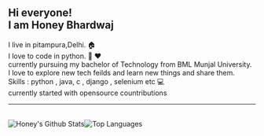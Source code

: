 ## Hi everyone! <br>I am Honey Bhardwaj

I live in pitampura,Delhi. 🏠<br>I love to code in python. 🥰 ❤️<br>currently pursuing my bachelor of Technology from BML Munjal University.
<br>I love to explore new tech feilds and learn new things and share them.<br>Skills : python , java, c , django , selenium etc 💻
<br>currently started with opensource countributions 
<br><hr><br>
![Honey's Github Stats](https://github-readme-stats.vercel.app/api?username=honeybhardwaj&show_icons=true)![Top Languages](https://github-readme-stats.vercel.app/api/top-langs/?username=honeybhardwaj&layout=compact)
